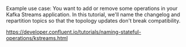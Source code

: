 Example use case:
You want to add or remove some operations in your Kafka Streams application. In this tutorial, we'll name the changelog and repartition topics so that the topology updates don't break compatibility.

https://developer.confluent.io/tutorials/naming-stateful-operations/kstreams.html